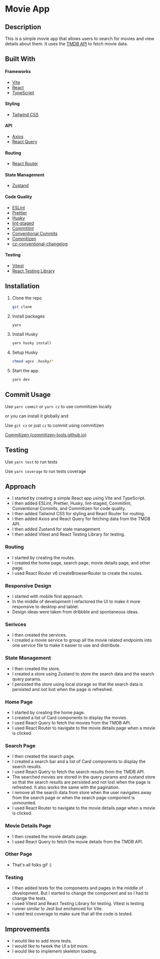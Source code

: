# Movie App

## Description

This is a simple movie app that allows users to search for movies and view details about them. It uses the [TMDB API](https://www.themoviedb.org/) to fetch movie data.

## Built With

#### Frameworks

- [Vite](https://vitejs.dev/)
- [React](https://reactjs.org/)
- [TypeScript](https://www.typescriptlang.org/)

#### Styling

- [Tailwind CSS](https://tailwindcss.com/)

#### API

- [Axios](https://axios-http.com/)
- [React Query](https://react-query.tanstack.com/)

#### Routing

- [React Router](https://reactrouter.com/)

#### State Management

- [Zustand](https://docs.pmnd.rs/zustand/getting-started/introduction)

#### Code Quality

- [ESLint](https://eslint.org/)
- [Prettier](https://prettier.io/)
- [Husky](https://typicode.github.io/husky/#/)
- [lint-staged](https://www.npmjs.com/package/lint-staged)
- [Commitlint](https://commitlint.js.org/#/)
- [Conventional Commits](https://www.conventionalcommits.org/en/v1.0.0/)
- [Commitizen](https://commitizen-tools.github.io/commitizen/)
- [cz-conventional-changelog](https://www.npmjs.com/package/cz-conventional-changelog)

#### Testing

- [Vitest](https://vitest.dev/)
- [React Testing Library](https://testing-library.com/docs/react-testing-library/intro/)

## Installation

1. Clone the repo
   ```sh
   git clone
   ```
2. Install packages
   ```sh
   yarn
   ```
3. Install Husky
   ```sh
   yarn husky install
   ```
4. Setup Husky
   ```sh
   chmod ug+x .husky/*
   ```
5. Start the app
   ```sh
   yarn dev
   ```

## Commit Usage

Use `yarn commit` or `yarn cz` to use commitizen locally

or you can install it globally and

Use `git cz` or just `cz` to commit using commitizen

[Commitizen (commitizen-tools.github.io)](https://commitizen-tools.github.io/commitizen/)

## Testing

Use `yarn test` to run tests

Use `yarn coverage` to run tests coverage

## Approach

- I started by creating a simple React app using Vite and TypeScript.
- I then added ESLint, Prettier, Husky, lint-staged, Commitlint, Conventional Commits, and Commitizen for code quality.
- I then added Tailwind CSS for styling and React Router for routing.
- I then added Axios and React Query for fetching data from the TMDB API.
- I then added Zustand for state management.
- I then added Vitest and React Testing Library for testing.

### Routing

- I started by creating the routes.
- I created the home page, search page, movie details page, and other page.
- I used React Router v6 createBrowserRouter to create the routes.

### Responsive Design

- I started with mobile first approach.
- In the middle of development I refactored the UI to make it more responsive to desktop and tablet.
- Design ideas were taken from dribbble and spontaneous ideas.

### Serivces

- I then created the services.
- I created a movie service to group all the movie related endpoints into one service file to make it easier to use and distribute.

### State Management

- I then created the store.
- I created a store using Zustand to store the search data and the search query params.
- I persisted the store using local storage so that the search data is persisted and not lost when the page is refreshed.

### Home Page

- I started by creating the home page.
- I created a list of Card components to display the movies.
- I used React Query to fetch the movies from the TMDB API.
- I used React Router to navigate to the movie details page when a movie is clicked.

### Search Page

- I then created the search page.
- I created a search bar and a list of Card components to display the search results.
- I used React Query to fetch the search results from the TMDB API.
- The searched movies are stored in the query params and zustand store so that the search results are persisted and not lost when the page is refreshed. It also works the same with the pagination.
- I remove all the search data from store when the user navigates away from the search page or when the search page component is unmounted.
- I used React Router to navigate to the movie details page when a movie is clicked.

### Movie Details Page

- I then created the movie details page.
- I used React Query to fetch the movie details from the TMDB API.

### Other Page

- That's all folks gif :)

### Testing

- I then added tests for the components and pages in the middle of development. But I started to change the component and so I had to change the tests.
- I used Vitest and React Testing Library for testing. Vitest is testing runner similar to Jest but enchanced for Vite.
- I used test coverage to make sure that all the code is tested.

## Improvements

- I would like to add more tests.
- I would like to tweek the UI a bit more.
- I would like to implement skeleton loading.

